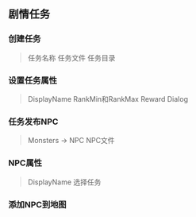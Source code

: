 ## 剧情任务

### 创建任务
> 任务名称
> 任务文件
> 任务目录

### 设置任务属性
> DisplayName
> RankMin和RankMax
> Reward
> Dialog

### 任务发布NPC
> Monsters -> NPC
> NPC文件

### NPC属性
> DisplayName
> 选择任务


### 添加NPC到地图
 